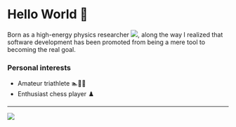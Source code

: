 # Hello World 👋
Born as a high-energy physics researcher [![](https://img.shields.io/badge/INSPIREhep-informational?style=flat&logo=inspirehep&logoColor=white&color=0c1c29)](https://inspirehep.net/authors/1905106), along the way I  realized that software development has been promoted from being a mere tool to becoming the real goal.

### Personal interests
* Amateur triathlete 🏊🚴🏃
* Enthusiast chess player ♟️

---

![](https://komarev.com/ghpvc/?username=MrPiada)

